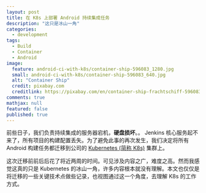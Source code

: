 ```yaml
---
layout: post
title: 在 K8s 上部署 Android 持续集成任务
description: "这只是冰山一角"
categories:
  - development
tags:
  - Build
  - Container
  - Android
image:
  feature: android-ci-with-k8s/container-ship-596083_1280.jpg
  small: android-ci-with-k8s/container-ship-596083_640.jpg
  alt: "Container Ship"
  credit: pixabay.com
  creditlink: https://pixabay.com/en/container-ship-frachtschiff-596083/
comments: true
mathjax: null
featured: false
published: true
---
```


前些日子，我们负责持续集成的服务器宕机，**硬盘损坏**。。 Jenkins 核心服务起不来了，所有项目的构建配置丢失。为了避免此事的再次发生，我们决定将所有 Android 构建任务都迁移到公司的 [Kubernetes (简称 K8s)](https://kubernetes.io/) 集群上。

<!-- more -->

这次迁移前前后后花了将近两周的时间。可见涉及内容之广，难度之高。然而我感觉这真的只是 Kubernetes 的冰山一角，许多内容根本就没有理解。本文也仅仅是将迁移的一些关键技术点做些记录，也视图通过这一个角度，去理解 K8s 的工作方式。
